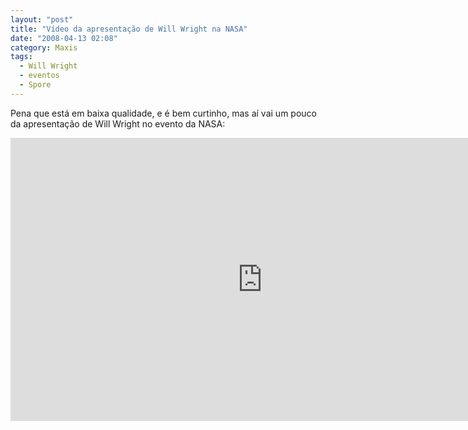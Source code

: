 ```yaml
---
layout: "post"
title: "Vídeo da apresentação de Will Wright na NASA"
date: "2008-04-13 02:08"
category: Maxis
tags:
  - Will Wright
  - eventos
  - Spore
---
```


Pena que está em baixa qualidade, e é bem curtinho, mas aí vai um pouco da apresentação de Will Wright no evento da NASA:

<iframe width="806" height="453" src="https://www.youtube-nocookie.com/embed/awEf4ySDbuE" frameborder="0" allow="accelerometer; autoplay; encrypted-media; gyroscope; picture-in-picture" allowfullscreen></iframe>
